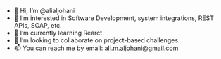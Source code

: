 - 👋 Hi, I’m @alialjohani
- 👀 I’m interested in Software Development, system integrations, REST APIs, SOAP, etc. 
- 🌱 I’m currently learning Rearct.
- 💞️ I’m looking to collaborate on project-based challenges.
- 📫 You can reach me by email: ali.m.aljohani@gmail.com

<!---
alialjohani/alialjohani is a ✨ special ✨ repository because its `README.md` (this file) appears on your GitHub profile.
You can click the Preview link to take a look at your changes.
--->

